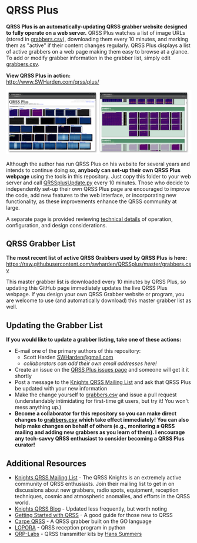 
# QRSS Plus

**QRSS Plus is an automatically-updating QRSS grabber website designed to fully operate on a web server.** QRSS Plus watches a list of image URLs (stored in [grabbers.csv](grabbers.csv)), downloading them every 10 minutes, and marking them as "active" if their content changes regularly. QRSS Plus displays a list of active grabbers on a web page making them easy to browse at a glance. To add or modify grabber information in the grabber list, simply edit [grabbers.csv](grabbers.csv).

**View QRSS Plus in action:**\
http://www.SWHarden.com/qrss/plus/

![](QRSSplus.png)

Although the author has run QRSS Plus on his website for several years and intends to continue doing so, **anybody can set-up their own QRSS Plus webpage** using the tools in this repository. Just copy this folder to your web server and call [QRSSplusUpdate.py](QRSSplusUpdate.py) every 10 minutes. Those who decide to independently set-up their own QRSS Plus page are encouraged to improve the code, add new features to the web interface, or incorporating new functionality, as these improvements enhance the QRSS community at large.

A separate page is provided reviewing [technical details](technical.md) of operation,  configuration, and design considerations.

## QRSS Grabber List

**The most recent list of active QRSS Grabbers used by QRSS Plus is here:**
https://raw.githubusercontent.com/swharden/QRSSplus/master/grabbers.csv

This master grabber list is downloaded every 10 minutes by QRSS Plus, so updating this GitHub page immediately updates the live QRSS Plus webpage. If you design your own QRSS Grabber website or program, you are welcome to use (and automatically download) this master grabber list as well.

## Updating the Grabber List

**If you would like to update a grabber listing, take one of these actions:**

* E-mail one of the primary authors of this repository:
  * Scott Harden SWHarden@gmail.com
  * _collaborators can add their own email addresses here!_
* Create an issue on the [QRSS Plus issues page](https://github.com/swharden/QRSSplus/issues) and someone will get it it shortly
* Post a message to the [Knights QRSS Mailing List](https://groups.io/g/qrssknights) and ask that QRSS Plus be updated with your new information
* Make the change yourself to [grabbers.csv](grabbers.csv) and issue a pull request (understandably intimidating for first-time git users, but try it! You won't mess anything up.)
* **Become a collaborator for this repository so you can make direct changes to [grabbers.csv](grabbers.csv) which take effect immediately! You can also help make changes on behalf of others (e.g., monitoring a QRSS mailing and adding new grabbers as you learn of them). I encourage any tech-savvy QRSS enthusiast to consider becoming a QRSS Plus curator!**

## Additional Resources
* [Knights QRSS Mailing List](https://groups.io/g/qrssknights) - The QRSS Knights is an extremely active community of QRSS enthusiasts. Join their mailing list to get in on discussions about new grabbers, radio spots, equipment, reception techniques, cosmic and atmospheric anomalies, and efforts in the QRSS world.
* [Knights QRSS Blog](http://knightsqrss.blogspot.com/) - Updated less frequently, but worth noting
* [Getting Started with QRSS](http://knightsqrss.blogspot.com/2010/01/getting-started-with-qrss.html) - A good guide for those new to QRSS
* [Carpe QRSS](https://github.com/strickyak/carpe-qrss) - A QRSS grabber built on the GO language
* [LOPORA](http://www.qsl.net/pa2ohh/11lop.htm) - QRSS reception program in python
* [QRP-Labs](https://www.qrp-labs.com/) - QRSS transmitter kits by [Hans Summers](http://www.hanssummers.com)
